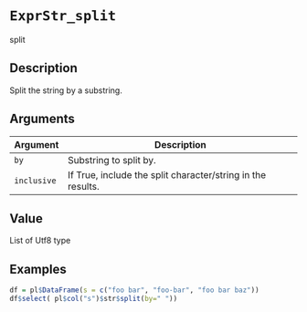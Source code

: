 # `ExprStr_split`

split


## Description

Split the string by a substring.


## Arguments

Argument      |Description
------------- |----------------
`by`     |     Substring to split by.
`inclusive`     |     If True, include the split character/string in the results.


## Value

List of Utf8 type


## Examples

```r
df = pl$DataFrame(s = c("foo bar", "foo-bar", "foo bar baz"))
df$select( pl$col("s")$str$split(by=" "))
```


